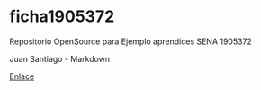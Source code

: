 # ficha1905372
Repositorio OpenSource para Ejemplo aprendices SENA 1905372


Juan Santiago - Markdown

[Enlace](https://github.com/juan2209/ficha1905372/blob/master/Presentacion/Juan-Santiago.md)

